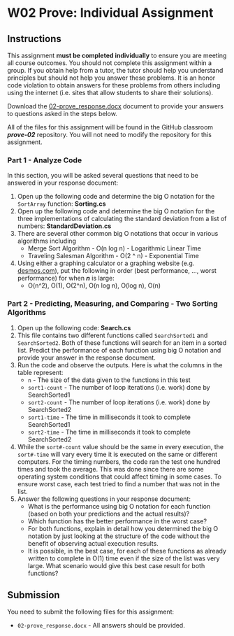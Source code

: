 # W02 Prove: Individual Assignment
## Instructions
This assignment **must be completed individually** to ensure you are meeting all course outcomes. You should not complete this assignment within a group. If you obtain help from a tutor, the tutor should help you understand principles but should not help you answer these problems. It is an honor code violation to obtain answers for these problems from others including using the internet (i.e. sites that allow students to share their solutions).

Download the [02-prove_response.docx](02-prove_response.docx) document to provide your answers to questions asked in the steps below.

All of the files for this assignment will be found in the GitHub classroom ***prove-02*** repository. You will not need to modify the repository for this assignment.

### Part 1 - Analyze Code
In this section, you will be asked several questions that need to be answered in your response document:

1. Open up the following code and determine the big O notation for the `SortArray` function: **Sorting.cs**
2. Open up the following code and determine the big O notation for the three implementations of calculating the standard deviation from a list of numbers: **StandardDeviation.cs**
3. There are several other common big O notations that occur in various algorithms including
    * Merge Sort Algorithm - O(n log n) - Logarithmic Linear Time
    * Traveling Salesman Algorithm - O(2 ^ n) - Exponential Time
4. Using either a graphing calculator or a graphing website (e.g. [desmos.com](https://www.desmos.com/calculator)), put the following in order (best performance, ..., worst performance) for when ***n*** is large:
    * O(n^2), O(1), O(2^n), O(n log n), O(log n), O(n)

### Part 2 - Predicting, Measuring, and Comparing - Two Sorting Algorithms
1. Open up the following code: **Search.cs**
2. This file contains two different functions called `SearchSorted1` and `SearchSorted2`. Both of these functions will search for an item in a sorted list. Predict the performance of each function using big O notation and provide your answer in the response document.
3. Run the code and observe the outputs. Here is what the columns in the table represent:
    * `n` - The size of the data given to the functions in this test
    * `sort1-count` - The number of loop iterations (i.e. work) done by SearchSorted1
    * `sort2-count` - The number of loop iterations (i.e. work) done by SearchSorted2
    * `sort1-time` - The time in milliseconds it took to complete SearchSorted1
    * `sort2-time` - The time in milliseconds it took to complete SearchSorted2
4. While the `sort#-count` value should be the same in every execution, the `sort#-time` will vary every time it is executed on the same or different computers. For the timing numbers, the code ran the test one hundred times and took the average. This was done since there are some operating system conditions that could affect timing in some cases. To ensure worst case, each test tried to find a number that was not in the list.
5. Answer the following questions in your response document:
    * What is the performance using big O notation for each function (based on both your predictions and the actual results)?
    * Which function has the better performance in the worst case?
    * For both functions, explain in detail how you determined the big O notation by just looking at the structure of the code without the benefit of observing actual execution results.
    * It is possible, in the best case, for each of these functions as already written to complete in O(1) time even if the size of the list was very large. What scenario would give this best case result for both functions?

## Submission
You need to submit the following files for this assignment:
* `02-prove_response.docx` - All answers should be provided.